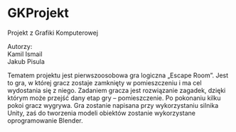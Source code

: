 # GKProjekt
Projekt z Grafiki Komputerowej

Autorzy: <br>
Kamil Ismail <br>
Jakub Pisula

Tematem projektu jest pierwszoosobowa gra logiczna „Escape Room”. 
Jest to gra, w której gracz zostaje zamknięty w pomieszczeniu i ma cel wydostania się z niego. 
Zadaniem gracza jest rozwiązanie zagadek, dzięki którym może przejść dany etap gry – pomieszczenie.
Po pokonaniu kilku pokoi gracz wygrywa. Gra zostanie napisana przy wykorzystaniu silnika
Unity, zaś do tworzenia modeli obiektów zostanie wykorzystane oprogramowanie Blender.
